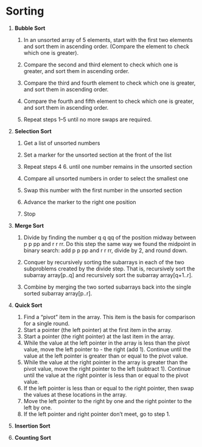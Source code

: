 # Sorting


1. **Bubble Sort**
   1. In an unsorted array of 5 elements, start with the first two elements and sort them in ascending     order. (Compare the element to check which one is greater).

   2. Compare the second and third element to check which one is greater, and sort them in ascending order.
   
   3. Compare the third and fourth element to check which one is greater, and sort them in ascending order.
   
   4. Compare the fourth and fifth element to check which one is greater, and sort them in ascending order.
   
   5. Repeat steps 1–5 until no more swaps are required.
2. **Selection Sort**
   
    1. Get a list of unsorted numbers
     
    2. Set a marker for the unsorted section at the front of the list
     
    3. Repeat steps 4 6. until one number remains in the unsorted section
     
    4. Compare all unsorted numbers in order to select the smallest one
     
    5. Swap this number with the first number in the unsorted section
    
    6. Advance the marker to the right one position
    
    7. Stop

3. **Merge Sort**
    1. Divide by finding the number q q qq of the position midway between p p pp and r r rr. Do this step the        same way we found the midpoint in binary search: add p p pp and r r rr, divide by 2, and round down.
     
    2. Conquer by recursively sorting the subarrays in each of the two subproblems created by the divide step.       That is, recursively sort the subarray array[p..q] and recursively sort the subarray array[q+1..r].
    
    3. Combine by merging the two sorted subarrays back into the single sorted subarray array[p..r].
4. **Quick Sort**
    1.  Find a “pivot” item in the array. This item is the basis for comparison for a single round.
    2. Start a pointer (the left pointer) at the first item in the array.
    3. Start a pointer (the right pointer) at the last item in the array.
    4. While the value at the left pointer in the array is less than the pivot value, move the left pointer to -     the right (add 1). Continue until the value at the left pointer is greater than or equal to the pivot         value.
    6. While the value at the right pointer in the array is greater than the pivot value, move the right pointer     to the left (subtract 1). Continue until the value at the right pointer is less than or equal to the          pivot value.
    7. If the left pointer is less than or equal to the right pointer, then swap the values at these locations       in the array.
    8. Move the left pointer to the right by one and the right pointer to the left by one.
    9. If the left pointer and right pointer don’t meet, go to step 1.
5. **Insertion Sort**
6. **Counting Sort**

